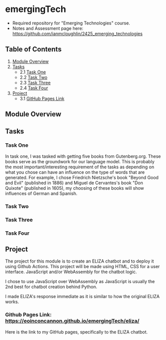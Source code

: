 # emergingTech
- Required repository for "Emerging Technologies" course.
- Notes and Assessment page here: https://github.com/ianmcloughlin/2425_emerging_technologies

## Table of Contents
1. [Module Overview](#module-overview)
2. [Tasks](#tasks)
    - 2.1 [Task One](#task-one)
    - 2.2 [Task Two](#task-two)
    - 2.3 [Task Three](#task-three)
    - 2.4 [Task Four](#task-four)
3. [Project](#project)
    - 3.1 [GitHub Pages Link](https://eoinconcannon.github.io/emergingTech/eliza/)


## Module Overview


## Tasks
### Task One
In task one, I was tasked with getting five books from Gutenberg.org. These books serve as the groundwork for our language model. This is probably the most important/interesting requirement of the tasks as depending on what you chose can have an influence on the type of words that are generated. For example, I chose Friedrich Nietzsche's book "Beyond Good and Evil" (published in 1886) and Miguel de Cervantes's book "Don Quixote" (published in 1605), my choosing of these books will show influences of German and Spanish.

### Task Two

### Task Three

### Task Four


## Project
The project for this module is to create an ELIZA chatbot and to deploy it using Github Actions.
This project will be made using HTML, CSS for a user interface. JavaScript and/or WebAssembly for the chatbot logic.

I chose to use JavaScript over WebAssembly as JavaScript is usually the 2nd best for chatbot creation behind Python.

I made ELIZA's response immediate as it is similar to how the original ELIZA works.

### Github Pages Link: https://eoinconcannon.github.io/emergingTech/eliza/
Here is the link to my GitHub pages, specifically to the ELIZA chatbot.
